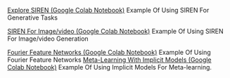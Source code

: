 
[Explore SIREN (Google Colab Notebook)](https://colab.research.google.com/github/vsitzmann/siren/blob/master/explore_siren.ipynb)
Example Of Using SIREN For Generative Tasks

[SIREN For Image/video (Google Colab Notebook)](https://colab.research.google.com/drive/1HSsQen6lXnPHEpQPzmCuD5zFKhtPdZAI)
Example Of Using SIREN For Image/video Generation

[Fourier Feature Networks (Google Colab Notebook)](https://colab.research.google.com/github/tancik/fourier-feature-networks/blob/master/Demo.ipynb)
Example Of Using Fourier Feature Networks
[Meta-Learning With Implicit Models (Google Colab Notebook)](https://colab.research.google.com/github/tancik/learnit/blob/master/meta_demo.ipynb)
Example Of Using Implicit Models For Meta-learning.
